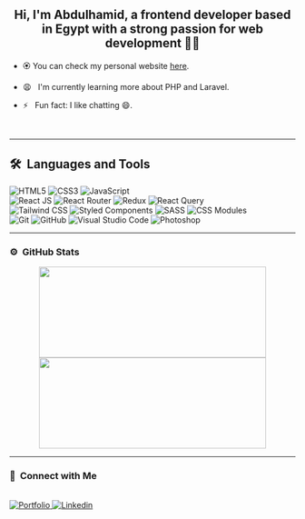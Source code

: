 ## <div align="center">Hi, I'm Abdulhamid, a frontend developer based in Egypt with a strong passion for web development 👩‍💻</div>

  
- 🏵️ You can check my personal website [here](https://abdelhamid99.netlify.app/).  
 
- 😩 &nbsp; I'm currently learning more about PHP and Laravel.  
  
- ⚡️ &nbsp; Fun fact: I like chatting 😄.

</br>
  
---


## 🛠 &nbsp;Languages and Tools

  ![HTML5](https://img.shields.io/badge/-HTML5-333333?style=flat&logo=HTML5)
  ![CSS3](https://img.shields.io/badge/-CSS3-333333?style=flat&logo=CSS3&logoColor=1572B6)
  ![JavaScript](https://img.shields.io/badge/-JavaScript-333333?style=flat&logo=javascript)  
  ![React JS](https://img.shields.io/badge/-React%20JS-092E20?style=flat&logo=react)
  ![React Router](https://img.shields.io/badge/-React%20Router-092E20?style=flat&logo=reactrouter)
  ![Redux](https://img.shields.io/badge/-Redux-092E20?style=flat&logo=redux&logoColor=00a7e5)
  ![React Query](https://img.shields.io/badge/-React%20Query-092E20?style=flat&logo=reactquery&logoColor=ff4154)  
  ![Tailwind CSS](https://img.shields.io/badge/-Tailwind%20CSS-092E20?style=flat&logo=tailwindcss)
  ![Styled Components](https://img.shields.io/badge/-Styled%20Components-092E20?style=flat&logo=styledcomponents)
  ![SASS](https://img.shields.io/badge/-sass-333333?style=flat&logo=sass)
  ![CSS Modules](https://img.shields.io/badge/-css%20modules-333333?style=flat&logo=cssmodules)   
  ![Git](https://img.shields.io/badge/-Git-333333?style=flat&logo=git)
  ![GitHub](https://img.shields.io/badge/-GitHub-333333?style=flat&logo=github)
  ![Visual Studio Code](https://img.shields.io/badge/-Visual%20Studio%20Code-333333?style=flat&logo=visual-studio-code&logoColor=007ACC)
  ![Photoshop](https://img.shields.io/badge/-Photoshop-333333?style=flat&logo=adobe-photoshop)    

---


### ⚙️ &nbsp;GitHub Stats

<p align="center">
<a href="https://github.com/AbdelhamidYousef">
  <img width="400px" height="160em" src="https://github-readme-stats-eight-theta.vercel.app/api?username=AbdelhamidYousef&show_icons=true&theme=calm&include_all_commits=true&count_private=true"/>
  <img width="400px" height="160em" src="https://github-readme-stats-eight-theta.vercel.app/api/top-langs/?username=AbdelhamidYousef&layout=compact&langs_count=8&theme=calm"/>
</a>
</div>

---

### 🤝 &nbsp;Connect with Me 

</br>
<a href="https://abdelhamid99.netlify.app/" target="_blank">
<img src="https://img.shields.io/badge/Website-eeeeee?&style=for-the-badge&logo=web&logoColor=black" alt="Portfolio" />
</a>

<a href="https://www.linkedin.com/in/abdulhamidyousef/" target="_blank">
<img src="https://img.shields.io/badge/linkedin-%231E77B5.svg?&style=for-the-badge&logo=linkedin&logoColor=white" style="margin-bottom: 5px;" alt="Linkedin" />
</a>
</br>

<!--
## Visitor count 👁️‍🗨️

<br/>  
<div align="center"><img src="https://profile-counter.glitch.me/{AbdelhamidYousef}/count.svg" /></div>  
<br/>  
-->
